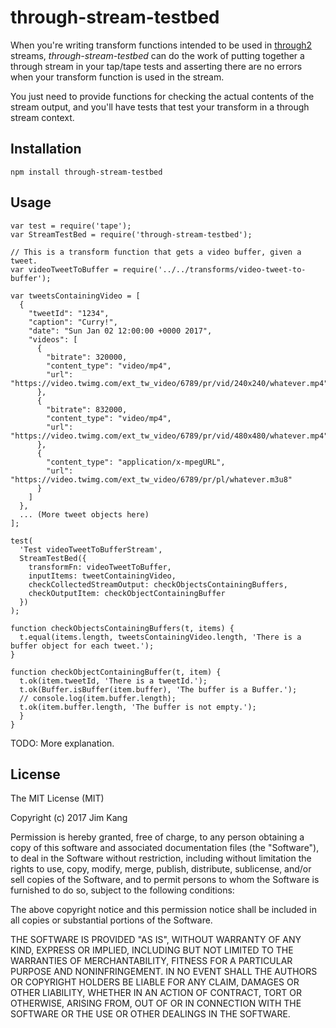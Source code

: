 through-stream-testbed
==================

When you're writing transform functions intended to be used in
 [through2](https://www.npmjs.com/package/through2) streams, *through-stream-testbed* can do the work of putting together a through stream in your tap/tape tests and asserting there are no errors when your transform function is used in the stream.

 You just need to provide functions for checking the actual contents of the stream output, and you'll have tests that test your transform in a through stream context.

Installation
------------

    npm install through-stream-testbed

Usage
-----

    var test = require('tape');
    var StreamTestBed = require('through-stream-testbed');

    // This is a transform function that gets a video buffer, given a tweet.
    var videoTweetToBuffer = require('../../transforms/video-tweet-to-buffer');

    var tweetsContainingVideo = [
      {
        "tweetId": "1234",
        "caption": "Curry!",
        "date": "Sun Jan 02 12:00:00 +0000 2017",
        "videos": [
          {
            "bitrate": 320000,
            "content_type": "video/mp4",
            "url": "https://video.twimg.com/ext_tw_video/6789/pr/vid/240x240/whatever.mp4"
          },
          {
            "bitrate": 832000,
            "content_type": "video/mp4",
            "url": "https://video.twimg.com/ext_tw_video/6789/pr/vid/480x480/whatever.mp4"
          },
          {
            "content_type": "application/x-mpegURL",
            "url": "https://video.twimg.com/ext_tw_video/6789/pr/pl/whatever.m3u8"
          }
        ]
      },
      ... (More tweet objects here)
    ];

    test(
      'Test videoTweetToBufferStream',
      StreamTestBed({
        transformFn: videoTweetToBuffer,
        inputItems: tweetContainingVideo,
        checkCollectedStreamOutput: checkObjectsContainingBuffers,
        checkOutputItem: checkObjectContainingBuffer
      })
    );

    function checkObjectsContainingBuffers(t, items) {
      t.equal(items.length, tweetsContainingVideo.length, 'There is a buffer object for each tweet.');
    }

    function checkObjectContainingBuffer(t, item) {
      t.ok(item.tweetId, 'There is a tweetId.');
      t.ok(Buffer.isBuffer(item.buffer), 'The buffer is a Buffer.');
      // console.log(item.buffer.length);
      t.ok(item.buffer.length, 'The buffer is not empty.');
      }
    }

TODO: More explanation.

License
-------

The MIT License (MIT)

Copyright (c) 2017 Jim Kang

Permission is hereby granted, free of charge, to any person obtaining a copy
of this software and associated documentation files (the "Software"), to deal
in the Software without restriction, including without limitation the rights
to use, copy, modify, merge, publish, distribute, sublicense, and/or sell
copies of the Software, and to permit persons to whom the Software is
furnished to do so, subject to the following conditions:

The above copyright notice and this permission notice shall be included in
all copies or substantial portions of the Software.

THE SOFTWARE IS PROVIDED "AS IS", WITHOUT WARRANTY OF ANY KIND, EXPRESS OR
IMPLIED, INCLUDING BUT NOT LIMITED TO THE WARRANTIES OF MERCHANTABILITY,
FITNESS FOR A PARTICULAR PURPOSE AND NONINFRINGEMENT. IN NO EVENT SHALL THE
AUTHORS OR COPYRIGHT HOLDERS BE LIABLE FOR ANY CLAIM, DAMAGES OR OTHER
LIABILITY, WHETHER IN AN ACTION OF CONTRACT, TORT OR OTHERWISE, ARISING FROM,
OUT OF OR IN CONNECTION WITH THE SOFTWARE OR THE USE OR OTHER DEALINGS IN
THE SOFTWARE.
